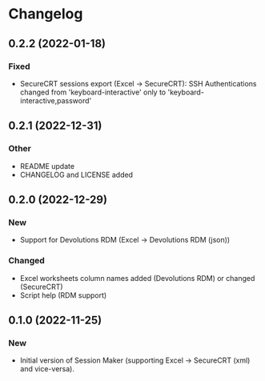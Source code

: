 
# Changelog
<!-- https://keepachangelog.com/en/1.0.0/ -->

## 0.2.2 (2022-01-18)

### Fixed
- SecureCRT sessions export (Excel -> SecureCRT): SSH Authentications changed from 'keyboard-interactive' only to 'keyboard-interactive,password'
## 0.2.1 (2022-12-31)

### Other

- README update
- CHANGELOG and LICENSE added

## 0.2.0 (2022-12-29)

### New

- Support for Devolutions RDM (Excel -> Devolutions RDM (json))

### Changed 

- Excel worksheets column names added (Devolutions RDM) or changed (SecureCRT)
- Script help (RDM support)

## 0.1.0 (2022-11-25)

### New

- Initial version of Session Maker (supporting Excel -> SecureCRT (xml) and vice-versa).
